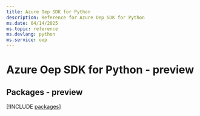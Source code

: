 ```yaml
---
title: Azure Oep SDK for Python
description: Reference for Azure Oep SDK for Python
ms.date: 04/14/2025
ms.topic: reference
ms.devlang: python
ms.service: oep
---
```

# Azure Oep SDK for Python - preview
## Packages - preview
[!INCLUDE [packages](oep-index.md)]